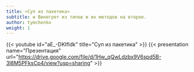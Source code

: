 ```yaml
---
title: «Суп из пакетика»
subtitle: и Винегрет из типов и их методов на второе.
author: tymchenko
weight: 1
---
```


{{< youtube id="aE_-DKlfldk" title="Суп из пакетика" >}}
{{< presentation name="Презентация" url="https://drive.google.com/file/d/1Hw_qQwLdzbx9V6spd5B-3l8M5PFksCp4/view?usp=sharing" >}}
